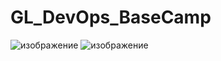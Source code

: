 # GL_DevOps_BaseCamp
![изображение](https://user-images.githubusercontent.com/97990456/206882474-34280491-a48c-4867-af42-d4e6e862ce37.png)
![изображение](https://user-images.githubusercontent.com/97990456/206882566-00c87e39-3580-4ccd-b3e7-8dd83d7535da.png)


